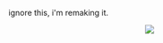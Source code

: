 ignore this, i'm remaking it.


<p align="center">
</a>
<img src="https://komarev.com/ghpvc/?username=moonchiip&color=fca9d1&style=flat&label=_ _(๑ᵔ⤙ᵔ๑)_ _" /> <p align="center">
